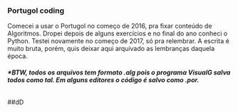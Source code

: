 <h3>Portugol coding</h3>

Comecei a usar o Portugol no começo de 2016, pra fixar conteúdo de Algoritmos. Dropei depois de alguns exercícios e no final do ano conheci o Python. Testei novamente no começo de 2017, só pra relembrar. A escrita é muito bruta, porém, quis deixar aqui arquivado as lembranças daquela época. 

<p>
  <h6><strong>*BTW, todos os arquivos tem formato .alg pois o programa VisualG salva todos como tal. Em alguns editores o código é salvo como .por.</strong></h6>
</p>


##dD
